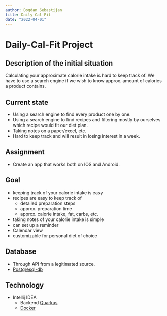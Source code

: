 ```yaml
---
author: Bogdan Sebastijan
title: Daily-Cal-Fit
date: "2022-04-01"
---
```


# Daily-Cal-Fit Project

## Description of the initial situation

Calculating your approximate calorie intake is hard to keep track of. 
We have to use a search engine if we wish to know approx. amount of calories a product contains. 

## Current state

* Using a search engine to find every product one by one.
* Using a search engine to find recipes and filtering mostly by
ourselves which recipe would fit our diet plan.
* Taking notes on a paper/excel, etc.
* Hard to keep track and will result in losing interest in a week.

## Assignment

* Create an app that works both on IOS and Android. 

## Goal

* keeping track of your calorie intake is easy
* recipes are easy to keep track of
    * detailed preparation steps
    * approx. preparation time
    * approx. calorie intake, fat, carbs, etc.
* taking notes of your calorie intake is simple
* can set up a reminder
* Calendar view
* customizable for personal diet of choice

## Database 

* Through API from a legitimated source.
* [Postgresql-db](https://www.postgresql.org/)

## Technology

* Intellij IDEA
    * Backend [Quarkus](https://quarkus.io/)
    * [Docker](https://www.docker.com/)
 
